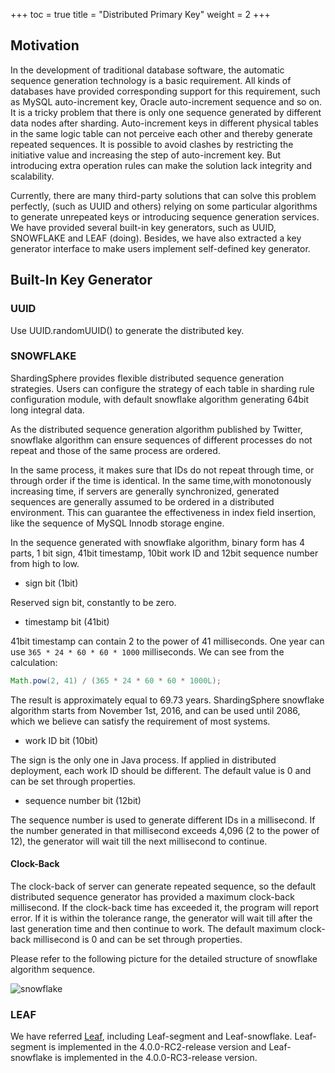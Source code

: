 +++
toc = true
title = "Distributed Primary Key"
weight = 2
+++

## Motivation

In the development of traditional database software, the automatic sequence generation technology is a basic requirement. All kinds of databases have provided corresponding support for this requirement, such as MySQL auto-increment key, Oracle auto-increment sequence and so on. It is a tricky problem that there is only one sequence generated by different data nodes after sharding. Auto-increment keys in different physical tables in the same logic table can not perceive each other and thereby generate repeated sequences. It is possible to avoid clashes by restricting the initiative value and increasing the step of auto-increment key. But introducing extra operation rules can make the solution lack integrity and scalability.

Currently, there are many third-party solutions that can solve this problem perfectly, (such as UUID and others) relying on some particular algorithms to generate unrepeated keys or introducing sequence generation services. We have provided several built-in key generators, such as UUID, SNOWFLAKE and LEAF (doing). Besides, we have also extracted a key generator interface to make users implement self-defined key generator.

## Built-In Key Generator

### UUID

Use UUID.randomUUID() to generate the distributed key.

### SNOWFLAKE

ShardingSphere provides flexible distributed sequence generation strategies. Users can configure the strategy of each table in sharding rule configuration module, with default snowflake algorithm generating 64bit long integral data.

As the distributed sequence generation algorithm published by Twitter, snowflake algorithm can ensure sequences of different processes do not repeat and those of the same process are ordered.

In the same process, it makes sure that IDs do not repeat through time, or through order if the time is identical. In the same time,with monotonously increasing time, if servers are generally synchronized, generated sequences are generally assumed to be ordered in a distributed environment. This can guarantee the effectiveness in index field insertion, like the sequence of MySQL Innodb storage engine.

In the sequence generated with snowflake algorithm, binary form has 4 parts, 1 bit sign, 41bit timestamp, 10bit work ID and 12bit sequence number from high to low.

- sign bit (1bit)

Reserved sign bit, constantly to be zero.

- timestamp bit (41bit)

41bit timestamp can contain 2 to the power of 41 milliseconds. One year can use `365 * 24 * 60 * 60 * 1000` milliseconds. We can see from the calculation:

```java
Math.pow(2, 41) / (365 * 24 * 60 * 60 * 1000L);
```

The result is approximately equal to 69.73 years. ShardingSphere snowflake algorithm starts from November 1st, 2016, and can be used until 2086, which we believe can satisfy the requirement of most systems.

- work ID bit (10bit)

The sign is the only one in Java process. If applied in distributed deployment, each work ID should be different. The default value is 0 and can be set through properties.

- sequence number bit (12bit)

The sequence number is used to generate different IDs in a millisecond. If the number generated in that millisecond exceeds 4,096 (2 to the power of 12), the generator will wait till the next millisecond to continue.

#### Clock-Back

The clock-back of server can generate repeated sequence, so the default distributed sequence generator has provided a maximum clock-back millisecond. If the clock-back time has exceeded it, the program will report error. If it is within the tolerance range, the generator will wait till after the last generation time and then continue to work. The default maximum clock-back millisecond is 0 and can be set through properties.

Please refer to the following picture for the detailed structure of snowflake algorithm sequence.

![snowflake](https://shardingsphere.apache.org/document/current/img/sharding/snowflake_en_v3.png)

### LEAF

We have referred [Leaf](https://tech.meituan.com/2017/04/21/mt-leaf.html), including Leaf-segment and Leaf-snowflake. 
Leaf-segment is implemented in the 4.0.0-RC2-release version and Leaf-snowflake is implemented in the 4.0.0-RC3-release version.